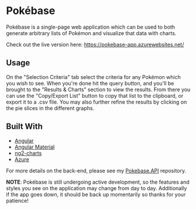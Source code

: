 # Pokébase

Pokébase is a single-page web application which can be used to both generate arbitrary lists of Pokémon and 
visualize that data with charts.

Check out the live version here: https://pokebase-app.azurewebsites.net/

## Usage

On the "Selection Criteria" tab select the criteria for any Pokémon which you wish to see. When you're done
hit the query button, and you'll be brought to the "Results & Charts" section to view the results. From there
you can use the "Copy/Export List" button to copy that list to the clipboard, or export it to a .csv file. 
You may also further refine the results by clicking on the pie slices in the different graphs.

## Built With

* [Angular](https://angular.io/)
* [Angular Material](https://material.angular.io/)
* [ng2-charts](https://www.npmjs.com/package/ng2-charts)
* [Azure](https://azure.microsoft.com/en-us)

For more details on the back-end, please see my [Pokebase.API](https://github.com/LukeRowell/Pokebase.API) repository.


**NOTE**: Pokébase is still undergoing active development, so the features and styles you see on the application
may change from day to day. Additionally if the app goes down, it should be back up momentarily so thanks for 
your patience!